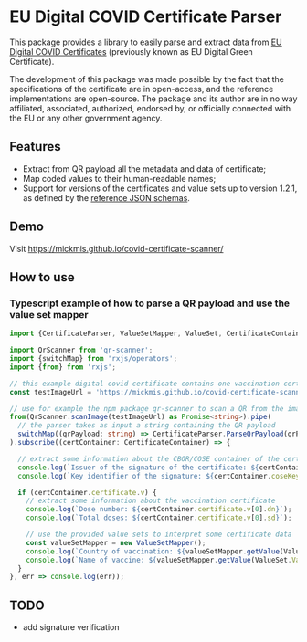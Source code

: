 # EU Digital COVID Certificate Parser
This package provides a library to easily parse and extract data from 
[EU Digital COVID Certificates](https://ec.europa.eu/info/live-work-travel-eu/coronavirus-response/safe-covid-19-vaccines-europeans/eu-digital-covid-certificate_en)
(previously known as EU Digital Green Certificate).

The development of this package was made possible by the fact that the specifications of the certificate are in open-access, and the reference implementations are open-source.
The package and its author are in no way affiliated, associated, authorized, endorsed by, or officially connected with the EU or any other government agency.

## Features
- Extract from QR payload all the metadata and data of certificate;
- Map coded values to their human-readable names;
- Support for versions of the certificates and value sets up to version 1.2.1, as defined by the [reference JSON schemas](https://github.com/ehn-digital-green-development/ehn-dgc-schema).

## Demo
Visit https://mickmis.github.io/covid-certificate-scanner/

## How to use
### Typescript example of how to parse a QR payload and use the value set mapper
```typescript
import {CertificateParser, ValueSetMapper, ValueSet, CertificateContainer} from 'covid-certificate-parser';

import QrScanner from 'qr-scanner';
import {switchMap} from 'rxjs/operators';
import {from} from 'rxjs';

// this example digital covid certificate contains one vaccination certificate
const testImageUrl = 'https://mickmis.github.io/covid-certificate-scanner/assets/1.png';

// use for example the npm package qr-scanner to scan a QR from the image
from(QrScanner.scanImage(testImageUrl) as Promise<string>).pipe(
  // the parser takes as input a string containing the QR payload
  switchMap((qrPayload: string) => CertificateParser.ParseQrPayload(qrPayload)),
).subscribe((certContainer: CertificateContainer) => {

  // extract some information about the CBOR/COSE container of the certificate
  console.log(`Issuer of the signature of the certificate: ${certContainer.cwtIssuer}`);
  console.log(`Key identifier of the signature: ${certContainer.coseKeyId}`);

  if (certContainer.certificate.v) {
    // extract some information about the vaccination certificate
    console.log(`Dose number: ${certContainer.certificate.v[0].dn}`);
    console.log(`Total doses: ${certContainer.certificate.v[0].sd}`);

    // use the provided value sets to interpret some certificate data
    const valueSetMapper = new ValueSetMapper();
    console.log(`Country of vaccination: ${valueSetMapper.getValue(ValueSet.CountryCode, certContainer.certificate.v[0].co)}`);
    console.log(`Name of vaccine: ${valueSetMapper.getValue(ValueSet.Vaccine, certContainer.certificate.v[0].mp)}`);
  }
}, err => console.log(err));
```

## TODO
- add signature verification
